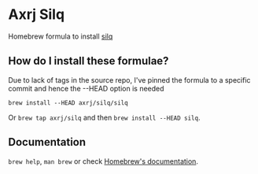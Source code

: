 # Axrj Silq

Homebrew formula to install [silq](https://github.com/eth-sri/silq)

## How do I install these formulae?

Due to lack of tags in the source repo, I've pinned the formula to a specific commit and hence the --HEAD option is needed 

`brew install --HEAD axrj/silq/silq`

Or `brew tap axrj/silq` and then `brew install --HEAD silq`.

## Documentation

`brew help`, `man brew` or check [Homebrew's documentation](https://docs.brew.sh).
